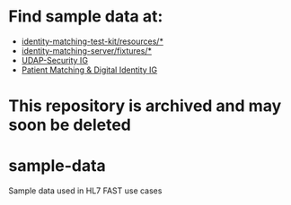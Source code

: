 # Find sample data at:
 - [identity-matching-test-kit/resources/*](https://github.com/HL7-FAST/identity-matching-test-kit/tree/main/resources)
 - [identity-matching-server/fixtures/*](https://github.com/HL7-FAST/identity-matching-server/tree/development/fixtures)
 - [UDAP-Security IG](https://build.fhir.org/ig/HL7/fhir-udap-security-ig/index.html)
 - [Patient Matching & Digital Identity IG](http://build.fhir.org/ig/HL7/fhir-identity-matching-ig/)

This repository is archived and may soon be deleted
====

# sample-data
Sample data used in HL7 FAST use cases
